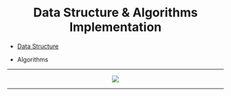 <h1><center> Data Structure & Algorithms Implementation </center></h1>

- [Data Structure](https://github.com/muhamedyoussry/Data-Strucure-Algorithms-Implementation/tree/main/Data%20Structure%20Implementation)
  
- Algorithms

---

<p align ="center">
    <img src = https://miro.medium.com/max/1024/1*9QRFQdpO2f59GsN2KsE9XA.png >
</p>

--- 